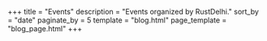 +++
title = "Events"
description = "Events organized by RustDelhi."
sort_by = "date"
paginate_by = 5
template = "blog.html"
page_template = "blog_page.html"
+++
